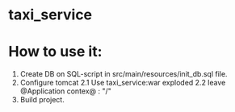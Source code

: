 # taxi_service
# How to use it:
1. Create DB on SQL-script in src/main/resources/init_db.sql file.
2. Configure tomcat 
    2.1 Use taxi_service:war exploded
    2.2 leave @Application contex@ : "/"
3. Build project.
